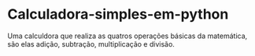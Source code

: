 # Calculadora-simples-em-python
 Uma calculdora que realiza as quatros operações básicas da matemática, são elas adição, subtração, multiplicação e divisão.
